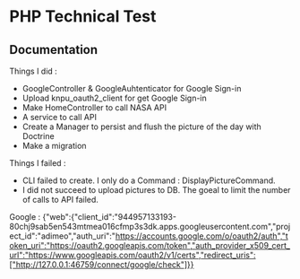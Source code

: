 # PHP Technical Test

## Documentation

Things I did : 
- GoogleController & GoogleAuhtenticator for Google Sign-in 
- Upload knpu_oauth2_client for get Google Sign-in
- Make HomeController to call NASA API 
- A service to call API
- Create a Manager to persist and flush the picture of the day with Doctrine
- Make a migration 


Things I failed : 
- CLI failed to create. I only do a Command : DisplayPictureCommand.
- I did not succeed to upload pictures to DB. The goeal to limit the number of calls to API failed. 

Google : 
{"web":{"client_id":"944957133193-80chj9sab5en543mtmea016cfmp3s3dk.apps.googleusercontent.com","project_id":"adimeo","auth_uri":"https://accounts.google.com/o/oauth2/auth","token_uri":"https://oauth2.googleapis.com/token","auth_provider_x509_cert_url":"https://www.googleapis.com/oauth2/v1/certs","redirect_uris":["http://127.0.0.1:46759/connect/google/check"]}}
